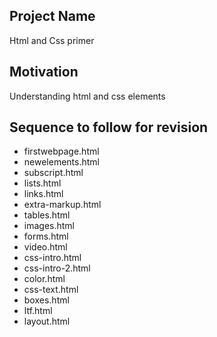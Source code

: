 ## Project Name
Html and Css primer

## Motivation
Understanding  html and css elements 

## Sequence to follow for revision

* firstwebpage.html
* newelements.html
* subscript.html
* lists.html
* links.html
* extra-markup.html
* tables.html
* images.html
* forms.html
* video.html
* css-intro.html
* css-intro-2.html
* color.html
* css-text.html
* boxes.html
* ltf.html
* layout.html